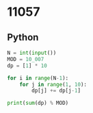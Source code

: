# 11057

## Python

```python
N = int(input())
MOD = 10_007
dp = [1] * 10

for i in range(N-1):
    for j in range(1, 10):
        dp[j] += dp[j-1]

print(sum(dp) % MOD)

```
